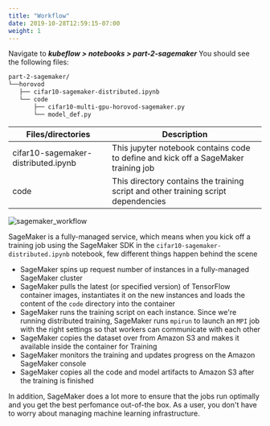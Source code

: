 ```yaml
---
title: "Workflow"
date: 2019-10-28T12:59:15-07:00
weight: 1
---
```

Navigate to
***kubeflow > notebooks > part-2-sagemaker***
You should see the following files:

```bash
part-2-sagemaker/
└──horovod
   ├── cifar10-sagemaker-distributed.ipynb
   └── code
       ├── cifar10-multi-gpu-horovod-sagemaker.py
       └── model_def.py
```

|Files/directories|Description|
|-----|-----|
|cifar10-sagemaker-distributed.ipynb |This jupyter notebook contains code to define and kick off a SageMaker training job|
|code |This directory contains the training script and other training script dependencies|

![sagemaker_workflow](/images/sagemaker/workflow.png)

SageMaker is a fully-managed service, which means when you kick off a training job using the SageMaker SDK in the `cifar10-sagemaker-distributed.ipynb` notebook, few different things happen behind the scene

* SageMaker spins up request number of instances in a fully-managed SageMaker cluster
* SageMaker pulls the latest (or specified version) of TensorFlow container images, instantiates it on the new instances and loads the content of the `code` directory into the container
* SageMaker runs the training script on each instance. Since we're running distributed training, SageMaker runs `mpirun` to launch an `MPI` job with the right settings so that workers can communicate with each other
* SageMaker copies the dataset over from Amazon S3 and makes it available inside the container for Training
* SageMaker monitors the training and updates progress on the Amazon SageMaker console
* SageMaker copies all the code and model artifacts to Amazon S3 after the training is finished

In addition, SageMaker does a lot more to ensure that the jobs run optimally and you get the best perfomance out-of-the box.  As a user, you don't have to worry about managing machine learning infrastructure.
